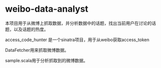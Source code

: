 weibo-data-analyst
==============
本项目用于从微博上抓取数据，并分析数据中的话题，找出当前用户在讨论的话题，以及话题的热度。

access_code_hunter 是一个sinatra项目，用于从weibo获取access_token

DataFetcher用来抓取微博数据。

sample.scala用于分析抓取到的微博数据。
